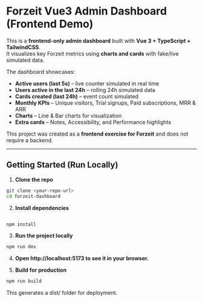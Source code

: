 # Forzeit Vue3 Admin Dashboard (Frontend Demo)

This is a **frontend-only admin dashboard** built with **Vue 3 + TypeScript + TailwindCSS**.  
It visualizes key Forzeit metrics using **charts and cards** with fake/live simulated data.

The dashboard showcases:

- **Active users (last 5s)** – live counter simulated in real time
- **Users active in the last 24h** – rolling 24h simulated data
- **Cards created (last 24h)** – event count simulated
- **Monthly KPIs** – Unique visitors, Trial signups, Paid subscriptions, MRR & ARR
- **Charts** – Line & Bar charts for visualization
- **Extra cards** – Notes, Accessibility, and Performance highlights

This project was created as a **frontend exercise for Forzeit** and does not require a backend.

---

## Getting Started (Run Locally)

1. **Clone the repo**

```bash
git clone <your-repo-url>
cd forzeit-dashboard
```

2. **Install dependencies**

```bash

npm install
```

3. **Run the project locally**

```bash
npm run dev
```

4. **Open http://localhost:5173 to see it in your browser.**

5. **Build for production**

```bash
npm run build
```

This generates a dist/ folder for deployment.
